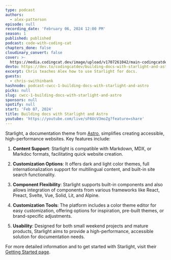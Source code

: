 ```yaml
---
type: podcast
authors:
  - alex-patterson
episode: null
recording_date: 'February 06, 2024 12:00 PM'
season: 1
published: published
podcast: code-with-coding-cat
chapters_done: false
cloudinary_convert: false
cover: >-
  https://media.codingcat.dev/image/upload/v1707261042/main-codingcatdev-photo/2024-2-07-starlight.png
devto: https://dev.to/codingcatdev/building-docs-with-starlight-and-astro-310d
excerpt: Chris teaches Alex how to use Starlight for docs.
guests:
  - chris-swithinbank
hashnode: podcast-cwcc-1-building-docs-with-starlight-and-astro
picks: null
slug: cwcc-1-building-docs-with-starlight-and-astro
sponsors: null
spotify: null
start: 'Feb 07, 2024'
title: Building docs with Starlight and Astro
youtube: 'https://youtube.com/live/sF6UcV3moZg?feature=share'
---
```


<script>
  import OpenIn from '$lib/components/content/OpenIn.svelte'
</script>

<OpenIn url="https://github.com/CodingCatDev/astro-starlight-code-with-codingcatdev"  />

Starlight, a documentation theme from [Astro](https://astro.build/), simplifies creating accessible, high-performance websites. Key features include:

1. **Content Support**: Starlight is compatible with Markdown, MDX, or Markdoc formats, facilitating quick website creation.

2. **Customization Options**: It offers dark and light color themes, full internationalization support for multilingual content, and built-in site search functionality.

3. **Component Flexibility**: Starlight supports built-in components and also allows integration of components from various frameworks like React, Preact, Svelte, Vue, Solid, Lit, and Alpine.

4. **Customization Tools**: The platform includes a color theme editor for easy customization, offering options for inspiration, pre-built themes, or brand-specific adjustments.

5. **Usability**: Designed for both small weekend projects and mature products, Starlight aims to provide a high-performance, accessible solution for documentation needs.

For more detailed information and to get started with Starlight, visit their [Getting Started page](https://starlight.astro.build/getting-started/).
